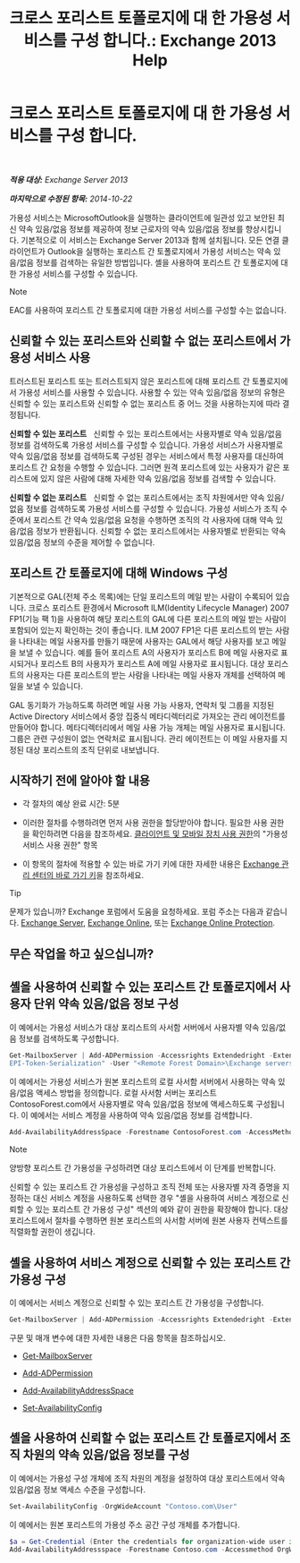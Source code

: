 ﻿---
title: '크로스 포리스트 토폴로지에 대 한 가용성 서비스를 구성 합니다.: Exchange 2013 Help'
TOCTitle: 크로스 포리스트 토폴로지에 대 한 가용성 서비스를 구성 합니다.
ms:assetid: f1e7d407-f0d3-47a7-8cc3-03c5980445d5
ms:mtpsurl: https://technet.microsoft.com/ko-kr/library/Bb125182(v=EXCHG.150)
ms:contentKeyID: 52058148
ms.date: 05/22/2018
mtps_version: v=EXCHG.150
ms.translationtype: MT
---

# 크로스 포리스트 토폴로지에 대 한 가용성 서비스를 구성 합니다.

 

_**적용 대상:** Exchange Server 2013_

_**마지막으로 수정된 항목:** 2014-10-22_

가용성 서비스는 MicrosoftOutlook을 실행하는 클라이언트에 일관성 있고 보안된 최신 약속 있음/없음 정보를 제공하여 정보 근로자의 약속 있음/없음 정보를 향상시킵니다. 기본적으로 이 서비스는 Exchange Server 2013과 함께 설치됩니다. 모든 연결 클라이언트가 Outlook을 실행하는 포리스트 간 토폴로지에서 가용성 서비스는 약속 있음/없음 정보를 검색하는 유일한 방법입니다. 셸을 사용하여 포리스트 간 토폴로지에 대한 가용성 서비스를 구성할 수 있습니다.


> [!NOTE]
> EAC를 사용하여 포리스트 간 토폴로지에 대한 가용성 서비스를 구성할 수는 없습니다.



## 신뢰할 수 있는 포리스트와 신뢰할 수 없는 포리스트에서 가용성 서비스 사용

트러스트된 포리스트 또는 트러스트되지 않은 포리스트에 대해 포리스트 간 토폴로지에서 가용성 서비스를 사용할 수 있습니다. 사용할 수 있는 약속 있음/없음 정보의 유형은 신뢰할 수 있는 포리스트와 신뢰할 수 없는 포리스트 중 어느 것을 사용하는지에 따라 결정됩니다.

**신뢰할 수 있는 포리스트**   신뢰할 수 있는 포리스트에서는 사용자별로 약속 있음/없음 정보를 검색하도록 가용성 서비스를 구성할 수 있습니다. 가용성 서비스가 사용자별로 약속 있음/없음 정보를 검색하도록 구성된 경우는 서비스에서 특정 사용자를 대신하여 포리스트 간 요청을 수행할 수 있습니다. 그러면 원격 포리스트에 있는 사용자가 같은 포리스트에 있지 않은 사람에 대해 자세한 약속 있음/없음 정보를 검색할 수 있습니다.

**신뢰할 수 없는 포리스트**   신뢰할 수 없는 포리스트에서는 조직 차원에서만 약속 있음/없음 정보를 검색하도록 가용성 서비스를 구성할 수 있습니다. 가용성 서비스가 조직 수준에서 포리스트 간 약속 있음/없음 요청을 수행하면 조직의 각 사용자에 대해 약속 있음/없음 정보가 반환됩니다. 신뢰할 수 없는 포리스트에서는 사용자별로 반환되는 약속 있음/없음 정보의 수준을 제어할 수 없습니다.

## 포리스트 간 토폴로지에 대해 Windows 구성

기본적으로 GAL(전체 주소 목록)에는 단일 포리스트의 메일 받는 사람이 수록되어 있습니다. 크로스 포리스트 환경에서 Microsoft ILM(Identity Lifecycle Manager) 2007 FP1(기능 팩 1)을 사용하여 해당 포리스트의 GAL에 다른 포리스트의 메일 받는 사람이 포함되어 있는지 확인하는 것이 좋습니다. ILM 2007 FP1은 다른 포리스트의 받는 사람을 나타내는 메일 사용자를 만들기 때문에 사용자는 GAL에서 해당 사용자를 보고 메일을 보낼 수 있습니다. 예를 들어 포리스트 A의 사용자가 포리스트 B에 메일 사용자로 표시되거나 포리스트 B의 사용자가 포리스트 A에 메일 사용자로 표시됩니다. 대상 포리스트의 사용자는 다른 포리스트의 받는 사람을 나타내는 메일 사용자 개체를 선택하여 메일을 보낼 수 있습니다.

GAL 동기화가 가능하도록 하려면 메일 사용 가능 사용자, 연락처 및 그룹을 지정된 Active Directory 서비스에서 중앙 집중식 메타디렉터리로 가져오는 관리 에이전트를 만들어야 합니다. 메타디렉터리에서 메일 사용 가능 개체는 메일 사용자로 표시됩니다. 그룹은 관련 구성원이 없는 연락처로 표시됩니다. 관리 에이전트는 이 메일 사용자를 지정된 대상 포리스트의 조직 단위로 내보냅니다.

## 시작하기 전에 알아야 할 내용

  - 각 절차의 예상 완료 시간: 5분

  - 이러한 절차를 수행하려면 먼저 사용 권한을 할당받아야 합니다. 필요한 사용 권한을 확인하려면 다음을 참조하세요. [클라이언트 및 모바일 장치 사용 권한](clients-and-mobile-devices-permissions-exchange-2013-help.md)의 "가용성 서비스 사용 권한" 항목

  - 이 항목의 절차에 적용할 수 있는 바로 가기 키에 대한 자세한 내용은 [Exchange 관리 센터의 바로 가기 키](keyboard-shortcuts-in-the-exchange-admin-center-exchange-online-protection-help.md)을 참조하세요.


> [!TIP]
> 문제가 있습니까? Exchange 포럼에서 도움을 요청하세요. 포럼 주소는 다음과 같습니다. <A href="https://go.microsoft.com/fwlink/p/?linkid=60612">Exchange Server</A>, <A href="https://go.microsoft.com/fwlink/p/?linkid=267542">Exchange Online</A>, 또는 <A href="https://go.microsoft.com/fwlink/p/?linkid=285351">Exchange Online Protection</A>.



## 무슨 작업을 하고 싶으십니까?

## 셸을 사용하여 신뢰할 수 있는 포리스트 간 토폴로지에서 사용자 단위 약속 있음/없음 정보 구성

이 예에서는 가용성 서비스가 대상 포리스트의 사서함 서버에서 사용자별 약속 있음/없음 정보를 검색하도록 구성합니다.

```powershell
Get-MailboxServer | Add-ADPermission -Accessrights Extendedright -Extendedrights "ms-Exch-
EPI-Token-Serialization" -User "<Remote Forest Domain>\Exchange servers"
```

이 예에서는 가용성 서비스가 원본 포리스트의 로컬 사서함 서버에서 사용하는 약속 있음/없음 액세스 방법을 정의합니다. 로컬 사서함 서버는 포리스트 ContosoForest.com에서 사용자별로 약속 있음/없음 정보에 액세스하도록 구성됩니다. 이 예에서는 서비스 계정을 사용하여 약속 있음/없음 정보를 검색합니다.

```powershell
Add-AvailabilityAddressSpace -Forestname ContosoForest.com -AccessMethod PerUserFB -UseServiceAccount:$true
```


> [!NOTE]
> 양방향 포리스트 간 가용성을 구성하려면 대상 포리스트에서 이 단계를 반복합니다.



신뢰할 수 있는 포리스트 간 가용성을 구성하고 조직 전체 또는 사용자별 자격 증명을 지정하는 대신 서비스 계정을 사용하도록 선택한 경우 "셸을 사용하여 서비스 계정으로 신뢰할 수 있는 포리스트 간 가용성 구성" 섹션의 예와 같이 권한을 확장해야 합니다. 대상 포리스트에서 절차를 수행하면 원본 포리스트의 사서함 서버에 원본 사용자 컨텍스트를 직렬화할 권한이 생깁니다.

## 셸을 사용하여 서비스 계정으로 신뢰할 수 있는 포리스트 간 가용성 구성

이 예에서는 서비스 계정으로 신뢰할 수 있는 포리스트 간 가용성을 구성합니다.

```powershell
Get-MailboxServer | Add-ADPermission -Accessrights Extendedright -Extendedright "ms-Exch-EPI-Token-Serialization" -User "<Remote Forest Domain>\Exchange servers"
```

구문 및 매개 변수에 대한 자세한 내용은 다음 항목을 참조하십시오.

  - [Get-MailboxServer](https://technet.microsoft.com/ko-kr/library/bb123539\(v=exchg.150\))

  - [Add-ADPermission](https://technet.microsoft.com/ko-kr/library/bb124403\(v=exchg.150\))

  - [Add-AvailabilityAddressSpace](https://technet.microsoft.com/ko-kr/library/bb124122\(v=exchg.150\))

  - [Set-AvailabilityConfig](https://technet.microsoft.com/ko-kr/library/bb124103\(v=exchg.150\))

## 셸을 사용하여 신뢰할 수 없는 포리스트 간 토폴로지에서 조직 차원의 약속 있음/없음 정보를 구성

이 예에서는 가용성 구성 개체에 조직 차원의 계정을 설정하여 대상 포리스트에서 약속 있음/없음 정보 액세스 수준을 구성합니다.

```powershell
Set-AvailabilityConfig -OrgWideAccount "Contoso.com\User"
```

이 예에서는 원본 포리스트의 가용성 주소 공간 구성 개체를 추가합니다.

```powershell
$a = Get-Credential (Enter the credentials for organization-wide user in Contoso.com domain)
Add-AvailabilityAddressspace -Forestname Contoso.com -Accessmethod OrgWideFB -Credential:$a
```

